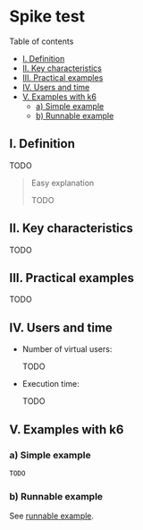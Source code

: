 # Spike test

Table of contents

- [I. Definition](#i-definition)
- [II. Key characteristics](#ii-key-characteristics)
- [III. Practical examples](#iii-practical-examples)
- [IV. Users and time](#iv-users-and-time)
- [V. Examples with k6](#v-examples-with-k6)
  - [a) Simple example](#a-simple-example)
  - [b) Runnable example](#b-runnable-example)

## I. Definition

TODO

> Easy explanation 
>
> TODO

## II. Key characteristics

TODO

## III. Practical examples

TODO

## IV. Users and time

- Number of virtual users:
  
  TODO

- Execution time:

  TODO

## V. Examples with k6

### a) Simple example

```js
TODO
```

### b) Runnable example

See [runnable example](runnable-example.md).